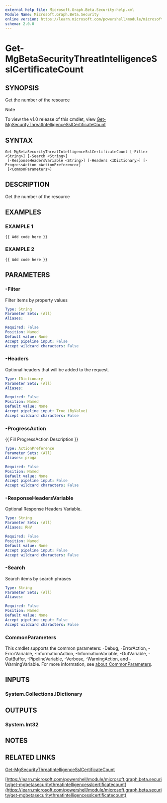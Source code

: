 ```yaml
---
external help file: Microsoft.Graph.Beta.Security-help.xml
Module Name: Microsoft.Graph.Beta.Security
online version: https://learn.microsoft.com/powershell/module/microsoft.graph.beta.security/get-mgbetasecuritythreatintelligencesslcertificatecount
schema: 2.0.0
---
```


# Get-MgBetaSecurityThreatIntelligenceSslCertificateCount

## SYNOPSIS
Get the number of the resource

> [!NOTE]
> To view the v1.0 release of this cmdlet, view [Get-MgSecurityThreatIntelligenceSslCertificateCount](/powershell/module/Microsoft.Graph.Security/Get-MgSecurityThreatIntelligenceSslCertificateCount?view=graph-powershell-1.0)

## SYNTAX

```
Get-MgBetaSecurityThreatIntelligenceSslCertificateCount [-Filter <String>] [-Search <String>]
 [-ResponseHeadersVariable <String>] [-Headers <IDictionary>] [-ProgressAction <ActionPreference>]
 [<CommonParameters>]
```

## DESCRIPTION
Get the number of the resource

## EXAMPLES

### EXAMPLE 1
```
{{ Add code here }}
```

### EXAMPLE 2
```
{{ Add code here }}
```

## PARAMETERS

### -Filter
Filter items by property values

```yaml
Type: String
Parameter Sets: (All)
Aliases:

Required: False
Position: Named
Default value: None
Accept pipeline input: False
Accept wildcard characters: False
```

### -Headers
Optional headers that will be added to the request.

```yaml
Type: IDictionary
Parameter Sets: (All)
Aliases:

Required: False
Position: Named
Default value: None
Accept pipeline input: True (ByValue)
Accept wildcard characters: False
```

### -ProgressAction
{{ Fill ProgressAction Description }}

```yaml
Type: ActionPreference
Parameter Sets: (All)
Aliases: proga

Required: False
Position: Named
Default value: None
Accept pipeline input: False
Accept wildcard characters: False
```

### -ResponseHeadersVariable
Optional Response Headers Variable.

```yaml
Type: String
Parameter Sets: (All)
Aliases: RHV

Required: False
Position: Named
Default value: None
Accept pipeline input: False
Accept wildcard characters: False
```

### -Search
Search items by search phrases

```yaml
Type: String
Parameter Sets: (All)
Aliases:

Required: False
Position: Named
Default value: None
Accept pipeline input: False
Accept wildcard characters: False
```

### CommonParameters
This cmdlet supports the common parameters: -Debug, -ErrorAction, -ErrorVariable, -InformationAction, -InformationVariable, -OutVariable, -OutBuffer, -PipelineVariable, -Verbose, -WarningAction, and -WarningVariable. For more information, see [about_CommonParameters](http://go.microsoft.com/fwlink/?LinkID=113216).

## INPUTS

### System.Collections.IDictionary
## OUTPUTS

### System.Int32
## NOTES

## RELATED LINKS
[Get-MgSecurityThreatIntelligenceSslCertificateCount](/powershell/module/Microsoft.Graph.Security/Get-MgSecurityThreatIntelligenceSslCertificateCount?view=graph-powershell-1.0)

[https://learn.microsoft.com/powershell/module/microsoft.graph.beta.security/get-mgbetasecuritythreatintelligencesslcertificatecount](https://learn.microsoft.com/powershell/module/microsoft.graph.beta.security/get-mgbetasecuritythreatintelligencesslcertificatecount)




